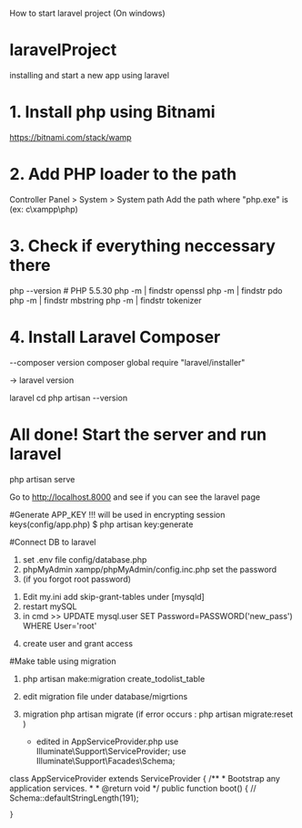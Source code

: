 How to start laravel project (On windows)
# laravelProject
installing and start a new app using laravel

# 1. Install php using Bitnami

  https://bitnami.com/stack/wamp

# 2. Add PHP loader to the path 
  Controller Panel > System > System path
  Add the path where "php.exe" is
  (ex: c\xampp\php)  

# 3. Check if everything neccessary there
   php --version # PHP 5.5.30
   php -m | findstr openssl
   php -m | findstr pdo
   php -m | findstr mbstring
   php -m | findstr tokenizer

# 4. Install Laravel Composer 
  --composer version
  composer global require "laravel/installer"

  -> laravel version

  laravel <Project name>
  cd <Project name>
  php artisan --version


# All done! Start the server and run laravel
  php artisan serve

  Go to http://localhost.8000 and see if you can see the laravel page


#Generate APP_KEY !!! 
will be used in encrypting session keys(config/app.php)
$ php artisan key:generate


#Connect DB to laravel
1. set .env file
config/database.php
2. phpMyAdmin 
   xampp/phpMyAdmin/config.inc.php
   set the password
3. (if you forgot root password)
 1) Edit my.ini
  add skip-grant-tables under [mysqld]
 2) restart mySQL
 3) in cmd >>
   UPDATE mysql.user SET Password=PASSWORD('new_pass') WHERE User='root'

4. create user and grant access

#Make table using migration
1. php artisan make:migration create_todolist_table

2. edit migration file under database/migrtions

3. migration
   php artisan migrate (if error occurs : php artisan migrate:reset )
   * edited in AppServiceProvider.php
use Illuminate\Support\ServiceProvider;
use Illuminate\Support\Facades\Schema;


class AppServiceProvider extends ServiceProvider
{
    /**
     * Bootstrap any application services.
     *
     * @return void
     */
    public function boot()
    {
        //
        Schema::defaultStringLength(191);

    }

